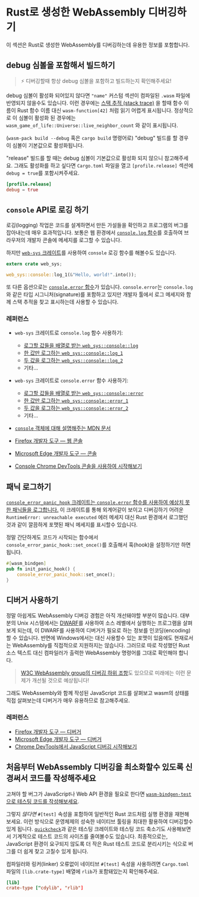 # Rust로 생성한 WebAssembly 디버깅하기 

이 섹션은 Rust로 생성한 WebAssembly를 디버깅하는데 유용한 정보를 포함합니다.

## debug 심볼을 포함해서 빌드하기

> ⚡ 디버깅할때 항상 debug 심볼을 포함하고 빌드하는지 확인해주세요!

debug 심볼이 활성화 되어있지 않다면 `"name"` 커스텀 섹션이 컴파일된 `.wasm` 파일에 반영되지 않을수도 있습니다. 이런 경우에는 [스택 추적 (stack trace)](https://ko.wikipedia.org/wiki/스택_추적) 을 할때 함수 이름이 Rust 함수 이름 대신 `wasm-function[42]` 처럼 읽기 어렵게 표시됩니다. 정상적으로 이 심볼이 활성화 된 경우에는 `wasm_game_of_life::Universe::live_neighbor_count` 와 같이 표시됩니다.

(`wasm-pack build --debug` 혹은 `cargo build` 명령어로) "debug" 빌드를 할 경우 이 심볼이 기본값으로 활성화됩니다.

"release" 빌드를 할 때는 debug 심볼이 기본값으로 활성화 되지 않으니 참고해주세요. 그래도 활성화를 하고 싶다면 `Cargo.toml` 파일을 열고 `[profile.release]` 섹션에 `debug = true`를 포함시켜주세요.

```toml
[profile.release]
debug = true
```

## `console` API로 로깅 하기

로깅(logging) 작업은 코드를 설계하면서 만든 가설들을 확인하고 프로그램의 버그를 잡아내는데 매우 효과적입니다. 보통은 웹 환경에서 [`console.log`
함수](https://developer.mozilla.org/en-US/docs/Web/API/Console/log)를 호출하여 브라우저의 개발자 콘솔에 메세지를 로그할 수 있습니다.

하지만 [`web-sys` 크레이트][web-sys]를 사용하여 `console` 로깅 함수를 해볼수도 있습니다.

```rust
extern crate web_sys;

web_sys::console::log_1(&"Hello, world!".into());
```

또 다른 옵션으로는 [`console.error` 함수](https://developer.mozilla.org/en-US/docs/Web/API/Console/error)가 있습니다. `console.error`는 `console.log`와 같은 타입 시그니처(signature)를 포함하고 있지만 개발자 툴에서 로그 메세지와 함께 스택 추적을 찾고 표시하는데 사용할 수 있습니다.

### 레퍼런스

* `web-sys` 크레이트로 `console.log` 함수 사용하기:
  * [로그할 값들을 배열로 받는 `web_sys::console::log`](https://rustwasm.github.io/wasm-bindgen/api/web_sys/console/fn.log.html)
  * [한 값만 로그하는 `web_sys::console::log_1`](https://rustwasm.github.io/wasm-bindgen/api/web_sys/console/fn.log_1.html)
  * [두 값을 로그하는 `web_sys::console::log_2`](https://rustwasm.github.io/wasm-bindgen/api/web_sys/console/fn.log_2.html)
  * 기타...

* `web-sys` 크레이트로 `console.error` 함수 사용하기:
  * [로그할 값들을 배열로 받는 `web_sys::console::error`](https://rustwasm.github.io/wasm-bindgen/api/web_sys/console/fn.error.html)
  * [한 값만 로그하는 `web_sys::console::error_1`](https://rustwasm.github.io/wasm-bindgen/api/web_sys/console/fn.error_1.html)
  * [두 값을 로그하는 `web_sys::console::error_2`](https://rustwasm.github.io/wasm-bindgen/api/web_sys/console/fn.error_2.html)
  * 기타...

* [`console` 객체에 대해 설명해주는 MDN 문서](https://developer.mozilla.org/en-US/docs/Web/API/Console)
* [Firefox 개발자 도구 — 웹 콘솔](https://developer.mozilla.org/en-US/docs/Tools/Web_Console)
* [Microsoft Edge 개발자 도구 — 콘솔](https://docs.microsoft.com/en-us/microsoft-edge/devtools-guide/console)
* [Console Chrome DevTools 콘솔을 사용하여 시작해보기](https://developers.google.com/web/tools/chrome-devtools/console/get-started)

## 패닉 로그하기

[`console_error_panic_hook` 크레이트는 `console.error` 함수를 사용하여 예상치 못한 패닉들을 로그합니다.][panic-hook] 이 크레이트를 통해 외계어같이 보이고 디버깅하기 어려운 `RuntimeError: unreachable executed` 에러 메세지 대신 Rust 환경에서 로그했던 것과 같이 깔끔하게 포맷된 패닉 메세지를 표시할수 있습니다.

정말 간단하게도 코드가 시작되는 함수에서 `console_error_panic_hook::set_once()`를 호출해서 훅(hook)을 설정하기만 하면 됩니다.

```rust
#[wasm_bindgen]
pub fn init_panic_hook() {
    console_error_panic_hook::set_once();
}
```

[panic-hook]: https://github.com/rustwasm/console_error_panic_hook

## 디버거 사용하기

정말 아쉽게도 WebAssembly 디버깅 경험은 아직 개선돼야할 부분이 많습니다. 대부분의 Unix 시스템에서는 [DWARF][dwarf]를 사용하여 소스 레벨에서 실행하는 프로그램을 살펴보게 되는데, 이 DWARF를 사용하여 디버거가 필요로 하는 정보를 인코딩(encoding)할 수 있습니다. 반면에 Windows에서는 대신 사용할수 있는 포맷이 있음에도 현재로서는 WebAssembly를 직접적으로 지원하지는 않습니다. 그러므로 따로 작성했던 Rust 소스 텍스트 대신 컴파일러가 출력한 WebAssembly 명령어를 그대로 확인해야 합니다.

> [W3C WebAssembly group의 디버깅 하위 조항][debugging-subcharter]도 있으므로 미래에는 이런 문제가 개선될 것으로 예상됩니다!

[debugging-subcharter]: https://github.com/WebAssembly/debugging
[dwarf]: http://dwarfstd.org/

그래도 WebAssembly와 함께 작성된 JavaScript 코드를 살펴보고 wasm의 상태를 직접 살펴보는데 디버거가 매우 유용하므로 참고해주세요.

### 레퍼런스

* [Firefox 개발자 도구 — 디버거](https://developer.mozilla.org/en-US/docs/Tools/Debugger)
* [Microsoft Edge 개발자 도구 — 디버거](https://docs.microsoft.com/en-us/microsoft-edge/devtools-guide/debugger)
* [Chrome DevTools에서 JavaScript 디버깅 시작해보기](https://developers.google.com/web/tools/chrome-devtools/javascript/)

## 처음부터 WebAssembly 디버깅을 최소화할수 있도록 신경써서 코드를 작성해주세요
고쳐야 할 버그가 JavaScript나 Web API 환경을 필요로 한다면 [`wasm-bindgen-test`으로 테스팅 코드를 작성해보세요][wbg-test].

그렇지 *않다면* `#[test]` 속성을 포함하여 일반적인 Rust 코드처럼 실행 환경을 재현해보세요. 이런 방식으로 운영체제의 성숙한 네이티브 툴링을 최대한 활용하여 디버깅할수 있게 됩니다. [`quickcheck`][quickcheck]과 같은 테스팅 크레이트와 테스팅 코드 축소기도 사용해보면서 기계적으로 테스트 코드의 사이즈를 줄여볼수도 있습니다. 최종적으로는, JavaScript 환경이 요구되지 않도록 더 작은 Rust 테스트 코드로 분리시키는 식으로 버그를 더 쉽게 찾고 고칠수 있게 됩니다.

컴파일러와 링커(linker) 오류없이 네이티브 `#[test]` 속성을 사용하려면 `Cargo.toml` 파일의 `[lib.crate-type]` 배열에 `rlib`가 포함돼있는지 확인해주세요.

```toml
[lib]
crate-type ["cdylib", "rlib"]
```

[quickcheck]: https://crates.io/crates/quickcheck
[web-sys]: https://rustwasm.github.io/wasm-bindgen/web-sys/index.html
[wbg-test]: https://rustwasm.github.io/wasm-bindgen/wasm-bindgen-test/index.html
